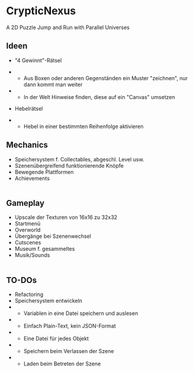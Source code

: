 # CrypticNexus
 A 2D Puzzle Jump and Run with Parallel Universes</br>

## Ideen</br>
- "4 Gewinnt"-Rätsel
- - Aus Boxen oder anderen Gegenständen ein Muster "zeichnen", nur dann kommt man weiter
- - In der Welt Hinweise finden, diese auf ein "Canvas" umsetzen

- Hebelrätsel
- - Hebel in einer bestimmten Reihenfolge aktivieren

## Mechanics</br>
- Speichersystem f. Collectables, abgeschl. Level usw.</br>
- Szenenübergreifend funktionierende Knöpfe</br>
- Bewegende Plattformen</br>
- Achievements</br></br>

## Gameplay</br>
- Upscale der Texturen von 16x16 zu 32x32</br>
- Startmenü</br>
- Overworld</br>
- Übergänge bei Szenenwechsel</br>
- Cutscenes</br>
- Museum f. gesammeltes</br>
- Musik/Sounds</br></br>

## TO-DOs</br>
- Refactoring</br>
- Speichersystem entwickeln</br>
- - Variablen in eine Datei speichern und auslesen</br>
- - Einfach Plain-Text, kein JSON-Format</br>
- - Eine Datei für jedes Objekt</br>
- - Speichern beim Verlassen der Szene</br>
- - Laden beim Betreten der Szene</br>

